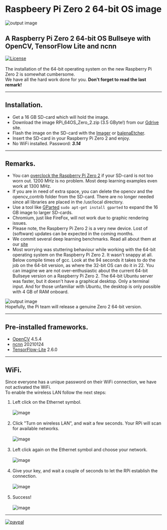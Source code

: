 # Raspbeery Pi Zero 2 64-bit OS image
![output image]( https://qengineering.eu/images/SDcard16GBZero2.webp )<br/>
## A Raspberry Pi Zero 2 64-bit OS Bullseye with OpenCV, TensorFlow Lite and ncnn
[![License](https://img.shields.io/badge/License-BSD%203--Clause-blue.svg)](https://opensource.org/licenses/BSD-3-Clause)<br/><br/>
The installation of the 64-bit operating system on the new Raspberry Pi Zero 2 is somewhat cumbersome.<br/>
We have all the hard work done for you. **Don't forget to read the last remark!**

------------

## Installation.

- Get a 16 GB SD-card which will hold the image. 
- Download the image RPi_64OS_Zero_2.zip (3.5 GByte!) from our [Gdrive](https://drive.google.com/file/d/1tawsEqNqKA84FekSsMlnQukslOTfpAP6/view?usp=sharing) site.
- Flash the image on the SD-card with the [Imager](https://www.raspberrypi.org/software/) or [balenaEtcher](https://www.balena.io/etcher/).
- Insert the SD-card in your Raspberry Pi Zero 2 and enjoy.
- No WiFi installed. Password: ***3.14***

------------

## Remarks.

* You can [overclock the Raspberry Pi Zero 2](https://qengineering.eu/install-64-os-on-raspberry-pi-zero-2.html) if your SD-card is not too worn out. 1200 MHz is no problem. Most deep learning examples even work at 1300 MHz.<br/>
* If you are in need of extra space, you can delete the opencv and the opencv_contrib folder from the SD-card. There are no longer needed since all libraries are placed in the /usr/local directory.
* Use a tool like [GParted](https://gparted.org/) `sudo apt-get install gparted` to expand the 16 GB image to larger SD-cards.
* Chromium, just like FireFox, will not work due to graphic rendering issues.
* Please note, the Raspberry Pi Zero 2 is a very new device. Lost of (software) updates can be expected in the coming months.
* We commit several deep learning benchmarks. Read all about them at our [site](https://qengineering.eu/install-64-os-on-raspberry-pi-zero-2.html)<br/>
* Most worrying was stuttering behaviour while working with the 64-bit operating system on the Raspberry Pi Zero 2. It wasn't snappy at all. Below compile times of gcc. Look at the 94 seconds it takes to do the job on the 64-bit version, as where the 32-bit OS can do it in 22. You can imagine we are not over-enthusiastic about the current 64-bit Bullseye version on a Raspberry Pi Zero 2. The 64-bit Ubuntu server was faster, but it doesn't have a graphical desktop. Only a terminal input. And for those unfamiliar with Ubuntu, the desktop is only possible with 4 GB of RAM onboard.<br/>

![output image](https://qengineering.eu/images/gcc_timing2b.webp)<br/>
Hopefully, the Pi team will release a genuine Zero 2 64-bit version.

------------

## Pre-installed frameworks.

- [OpenCV](https://qengineering.eu/deep-learning-with-opencv-on-raspberry-pi-4.html) 4.5.4
- [ncnn](https://qengineering.eu/install-ncnn-on-raspberry-pi-4.html) 20210124
- [TensorFlow-Lite](https://qengineering.eu/install-tensorflow-2-lite-on-raspberry-64-os.html) 2.6.0

------------

## WiFi.

Since everyone has a unique password on their WiFi connection, we have not activated the WiFi.<br/>
To enable the wireless LAN follow the next steps:<br/>

1) Left click on the Ethernet symbol.<br/><br/>
![image](https://user-images.githubusercontent.com/44409029/124445112-8eb8e880-dd7f-11eb-80e6-121dc31fd0b8.png)<br/><br/>
2) Click "Turn on wireless LAN", and wait a few seconds. Your RPi will scan for available networks.<br/><br/>
![image](https://user-images.githubusercontent.com/44409029/124445876-39310b80-dd80-11eb-97ff-1ef8f8c477e8.png)<br/><br/>
3) Left click again on the Ethernet symbol and choose your network.<br/><br/>
![image](https://user-images.githubusercontent.com/44409029/124446101-64b3f600-dd80-11eb-9385-eee4fd730268.png)<br/><br/>
4) Give your key, and wait a couple of seconds to let the RPi establish the connection.<br/><br/>
![image](https://user-images.githubusercontent.com/44409029/124447227-74800a00-dd81-11eb-9c47-bee6b2b84bc1.png)<br/><br/>
5) Success! <br/><br/>
![image](https://user-images.githubusercontent.com/44409029/124446775-063b4780-dd81-11eb-9fd8-2d597ad31cee.png)

------------

[![paypal](https://qengineering.eu/images/TipJarSmall4.png)](https://www.paypal.com/cgi-bin/webscr?cmd=_s-xclick&hosted_button_id=CPZTM5BB3FCYL) 

